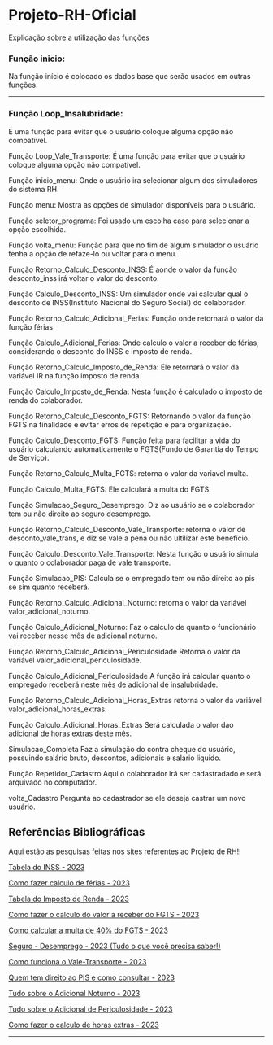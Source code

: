 # Projeto-RH-Oficial
Explicação sobre a utilização das funções

### Função inicio:

Na função início é colocado os dados base que serão usados em outras funções.
_______________________________________________________________________________________________________
### Função Loop_Insalubridade: 

É uma função para evitar que o usuário coloque alguma opção não compatível.

Função Loop_Vale_Transporte:
É uma função para evitar que o usuário coloque alguma opção não compatível.

Função inicio_menu:
Onde o usuário ira selecionar algum dos simuladores do sistema RH.

Função menu:
Mostra as opções de simulador disponíveis para o usuário.

Função seletor_programa:
Foi usado um escolha caso para selecionar a opção escolhida.

Função volta_menu:
Função para que no fim de algum simulador o usuário tenha a opção de refaze-lo ou voltar para o menu.

Função Retorno_Calculo_Desconto_INSS:
É aonde o valor da função desconto_inss irá voltar o valor do desconto. 

Função Calculo_Desconto_INSS:
Um simulador onde vai calcular qual o desconto de INSS(Instituto Nacional do Seguro Social) do colaborador.

Função Retorno_Calculo_Adicional_Ferias:
Função onde retornará o valor da função férias

Função Calculo_Adicional_Ferias:
Onde calculo o valor a receber de férias, considerando o desconto do INSS e imposto de renda.

Função Retorno_Calculo_Imposto_de_Renda:
Ele retornará o valor da variável IR na função imposto de renda.

Função Calculo_Imposto_de_Renda:
Nesta função é calculado o imposto de renda do colaborador.

Função Retorno_Calculo_Desconto_FGTS:
Retornando o valor da função FGTS na finalidade e evitar erros de repetição e para organização.

Função Calculo_Desconto_FGTS:
Função feita para facilitar a vida do usuário calculando automaticamente o FGTS(Fundo de Garantia do Tempo de Serviço).

Função Retorno_Calculo_Multa_FGTS:
retorna o valor da variavel multa.

Função Calculo_Multa_FGTS:
Ele calculará a multa do FGTS.

Função Simulacao_Seguro_Desemprego:
Diz ao usuário se o colaborador tem ou não direito ao seguro desemprego.

Função Retorno_Calculo_Desconto_Vale_Transporte:
retorna o valor de desconto_vale_trans, e diz se vale a pena ou não ultilizar este benefício.

Função Calculo_Desconto_Vale_Transporte:
Nesta função o usuário simula o quanto o colaborador paga de vale transporte.

Função Simulacao_PIS:
Calcula se o empregado tem ou não direito ao pis se sim quanto receberá.

Função Retorno_Calculo_Adicional_Noturno:
retorna o valor da variável valor_adicional_noturno.

Função Calculo_Adicional_Noturno:
Faz o calculo de quanto o funcionário vai receber nesse mês de adicional noturno.

Função Retorno_Calculo_Adicional_Periculosidade
Retorna o valor da variável valor_adicional_periculosidade.

Função Calculo_Adicional_Periculosidade
A função irá calcular quanto o empregado receberá neste mês de adicional de insalubridade.

Função Retorno_Calculo_Adicional_Horas_Extras
retorna o valor da variável valor_adicional_horas_extras.

Função Calculo_Adicional_Horas_Extras
Será calculada o valor dao adicional de horas extras deste mês.

Simulacao_Completa
Faz a simulação do contra cheque do usuário, possuindo salário bruto, descontos, adicionais e salário liquido.

Função Repetidor_Cadastro
Aqui o colaborador irá ser cadastradado e será arquivado no computador.

volta_Cadastro
Pergunta ao cadastrador se ele deseja castrar um novo usuário.


## Referências Bibliográficas 

Aqui estão as pesquisas feitas nos sites referentes ao Projeto de RH!!

[Tabela do INSS - 2023](https://blog.convenia.com.br/tabela-do-inss-para-2023-confira-os-reajustes/)

[Como fazer calculo de férias - 2023](https://www.vagas.com.br/profissoes/como-calcular-ferias-calculo/#:~:text=No%20c%C3%A1lculo%20de%20f%C3%A9rias,%20%C3%A9,somar%201/3%20dele%20mesmo.)

[Tabela do Imposto de Renda - 2023](https://www.creditas.com/exponencial/tabela-imposto-de-renda/)

[Como fazer o calculo do valor a receber do FGTS - 2023](https://meutudo.com.br/blog/calculadoras/calculo-fgts/#:~:text=O%20c%C3%A1lculo%20mensal%20do%20FGTS,a%20antecipa%C3%A7%C3%A3o%20do%20recolhimento%20rescis%C3%B3rio%29.)

[Como calcular a multa de 40% do FGTS - 2023](https://economia.uol.com.br/noticias/redacao/2023/03/18/fgts-entenda-como-e-calculada-multa-de-40-em-caso-de-demissao.htm#:~:text=No%20caso%20da%20demiss%C3%A3o%20sem,de%20R$%2040.000,00.)

[Seguro - Desemprego - 2023 (Tudo o que você precisa saber!)](https://blog.pagseguro.uol.com.br/seguro-desemprego/)

[Como funciona o Vale-Transporte - 2023](https://www.bwg.com.br/como-funciona-o-vale-transporte/#:~:text=O%20uso%20do%20vale-transporte,profissional%20tenha%20direito%20ao%20custeio.)

[Quem tem direito ao PIS e como consultar - 2023](https://economia.uol.com.br/guia-de-economia/pis-como-consultar-o-seu-e-quem-tem-direito-ao-abono-salarial.htm)

[Tudo sobre o Adicional Noturno - 2023](https://www.gupy.io/blog/adicional-noturno#:~:text=Adicional%20noturno%20%C3%A9%20um%20acr%C3%A9scimo,22h%20at%C3%A9%205h%20da%20manh%C3%A3.)

[Tudo sobre o Adicional de Periculosidade - 2023](https://forbusiness.vagas.com.br/blog/adicional-de-periculosidade/#:~:text=periculosidade%20e%20insalubridade?-,O%20que%20%C3%A9%20adicional%20de%20periculosidade?,e%20gratifica%C3%A7%C3%B5es%20pagas%20pelo%20empregador.)

[Como fazer o calculo de horas extras - 2023](https://www.pontotel.com.br/como-calcular-hora-extra/#:~:text=E%20sobre%20o%20c%C3%A1lculo%20do,superior%20%C3%A0%20da%20hora%20normal.%E2%80%9D)

-----------------------------------------------------------------------------------------------------------------------------------------------------------------------
